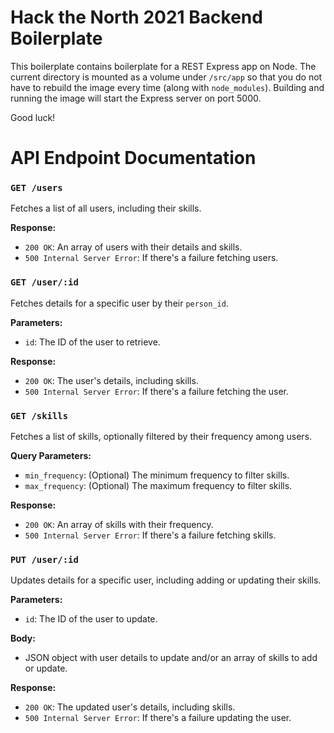 # Hack the North 2021 Backend Boilerplate

This boilerplate contains boilerplate for a REST Express app on Node. The current directory is mounted as a volume under `/src/app` so
that you do not have to rebuild the image every time (along with `node_modules`). Building and running the image will start the Express server on port 5000.

Good luck!


# API Endpoint Documentation

### `GET /users`
Fetches a list of all users, including their skills.

**Response:**
- `200 OK`: An array of users with their details and skills.
- `500 Internal Server Error`: If there's a failure fetching users.

### `GET /user/:id`
Fetches details for a specific user by their `person_id`.

**Parameters:**
- `id`: The ID of the user to retrieve.

**Response:**
- `200 OK`: The user's details, including skills.
- `500 Internal Server Error`: If there's a failure fetching the user.

### `GET /skills`
Fetches a list of skills, optionally filtered by their frequency among users.

**Query Parameters:**
- `min_frequency`: (Optional) The minimum frequency to filter skills.
- `max_frequency`: (Optional) The maximum frequency to filter skills.

**Response:**
- `200 OK`: An array of skills with their frequency.
- `500 Internal Server Error`: If there's a failure fetching skills.

### `PUT /user/:id`
Updates details for a specific user, including adding or updating their skills.

**Parameters:**
- `id`: The ID of the user to update.

**Body:**
- JSON object with user details to update and/or an array of skills to add or update.

**Response:**
- `200 OK`: The updated user's details, including skills.
- `500 Internal Server Error`: If there's a failure updating the user.
